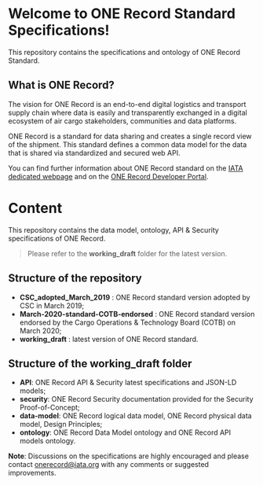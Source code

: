 # Welcome to ONE Record Standard Specifications!

This repository contains the specifications and ontology of ONE Record Standard.

## What is ONE Record?

The vision for ONE Record is an end-to-end digital logistics and transport supply chain where data is easily and transparently exchanged in a digital ecosystem of air cargo stakeholders, communities and data platforms.

ONE Record is a standard for data sharing and creates a single record view of the shipment. This standard defines a common data model for the data that is shared via standardized and secured web API.

You can find further information about ONE Record standard on the [IATA dedicated webpage](https://www.iata.org/en/programs/cargo/e/one-record/) and on the [ONE Record Developer Portal](http://www.onerecordcargo.org/index.html).

# Content
This repository contains the data model, ontology, API & Security specifications of ONE Record.

>Please refer to the **working_draft** folder for the latest version.

## Structure of the repository
- **CSC_adopted_March_2019** : ONE Record standard version adopted by CSC in March 2019;
- **March-2020-standard-COTB-endorsed** : ONE Record standard version endorsed by the Cargo Operations & Technology Board (COTB) on March 2020;
- **working_draft** : latest version of ONE Record standard.

## Structure of the working_draft folder
- **API**: ONE Record API & Security latest specifications and JSON-LD models;
- **security**: ONE Record Security documentation provided for the Security Proof-of-Concept;
- **data-model**: ONE Record logical data model, ONE Record physical data model, Design Principles;
- **ontology**: ONE Record Data Model ontology and ONE Record API models ontology.

__Note__: Discussions on the specifications are highly encouraged and please contact onerecord@iata.org with any comments or suggested improvements.
